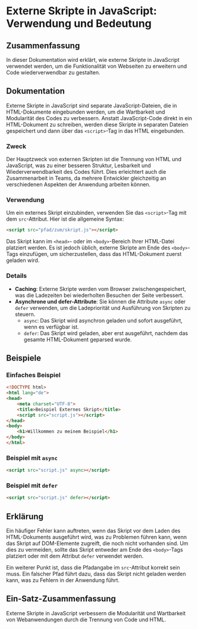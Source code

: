 <!--
Meta Description: # Externe Skripte in JavaScript: Verwendung und Bedeutung ## Zusammenfassung In dieser Dokumentation wird erklärt, wie externe Skripte in JavaScript v...
Meta Keywords: html, die, script, das, und
-->

# Externe Skripte in JavaScript: Verwendung und Bedeutung

## Zusammenfassung
In dieser Dokumentation wird erklärt, wie externe Skripte in JavaScript verwendet werden, um die Funktionalität von Webseiten zu erweitern und Code wiederverwendbar zu gestalten.

## Dokumentation
Externe Skripte in JavaScript sind separate JavaScript-Dateien, die in HTML-Dokumente eingebunden werden, um die Wartbarkeit und Modularität des Codes zu verbessern. Anstatt JavaScript-Code direkt in ein HTML-Dokument zu schreiben, werden diese Skripte in separaten Dateien gespeichert und dann über das `<script>`-Tag in das HTML eingebunden.

### Zweck
Der Hauptzweck von externen Skripten ist die Trennung von HTML und JavaScript, was zu einer besseren Struktur, Lesbarkeit und Wiederverwendbarkeit des Codes führt. Dies erleichtert auch die Zusammenarbeit in Teams, da mehrere Entwickler gleichzeitig an verschiedenen Aspekten der Anwendung arbeiten können.

### Verwendung
Um ein externes Skript einzubinden, verwenden Sie das `<script>`-Tag mit dem `src`-Attribut. Hier ist die allgemeine Syntax:

```html
<script src="pfad/zum/skript.js"></script>
```

Das Skript kann im `<head>`- oder im `<body>`-Bereich Ihrer HTML-Datei platziert werden. Es ist jedoch üblich, externe Skripte am Ende des `<body>`-Tags einzufügen, um sicherzustellen, dass das HTML-Dokument zuerst geladen wird.

### Details
- **Caching**: Externe Skripte werden vom Browser zwischengespeichert, was die Ladezeiten bei wiederholten Besuchen der Seite verbessert.
- **Asynchrone und defer-Attribute**: Sie können die Attribute `async` oder `defer` verwenden, um die Ladepriorität und Ausführung von Skripten zu steuern.
  - `async`: Das Skript wird asynchron geladen und sofort ausgeführt, wenn es verfügbar ist.
  - `defer`: Das Skript wird geladen, aber erst ausgeführt, nachdem das gesamte HTML-Dokument geparsed wurde.

## Beispiele
### Einfaches Beispiel
```html
<!DOCTYPE html>
<html lang="de">
<head>
    <meta charset="UTF-8">
    <title>Beispiel Externes Skript</title>
    <script src="script.js"></script>
</head>
<body>
    <h1>Willkommen zu meinem Beispiel</h1>
</body>
</html>
```

### Beispiel mit `async`
```html
<script src="script.js" async></script>
```

### Beispiel mit `defer`
```html
<script src="script.js" defer></script>
```

## Erklärung
Ein häufiger Fehler kann auftreten, wenn das Skript vor dem Laden des HTML-Dokuments ausgeführt wird, was zu Problemen führen kann, wenn das Skript auf DOM-Elemente zugreift, die noch nicht vorhanden sind. Um dies zu vermeiden, sollte das Skript entweder am Ende des `<body>`-Tags platziert oder mit dem Attribut `defer` verwendet werden.

Ein weiterer Punkt ist, dass die Pfadangabe im `src`-Attribut korrekt sein muss. Ein falscher Pfad führt dazu, dass das Skript nicht geladen werden kann, was zu Fehlern in der Anwendung führt.

## Ein-Satz-Zusammenfassung
Externe Skripte in JavaScript verbessern die Modularität und Wartbarkeit von Webanwendungen durch die Trennung von Code und HTML.
